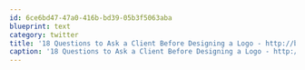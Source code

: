 ```yaml
---
id: 6ce6bd47-47a0-416b-bd39-05b3f5063aba
blueprint: text
category: twitter
title: '18 Questions to Ask a Client Before Designing a Logo - http://bit.ly/YgpI0 (via @smashingmag)'
caption: '18 Questions to Ask a Client Before Designing a Logo - http://bit.ly/YgpI0 (via <span class="username username_linked">@<a href="https://twitter.com/smashingmag" title="Smashing Magazine 🇺🇦 🏳️‍🌈">smashingmag</a></span>)'
---
```

